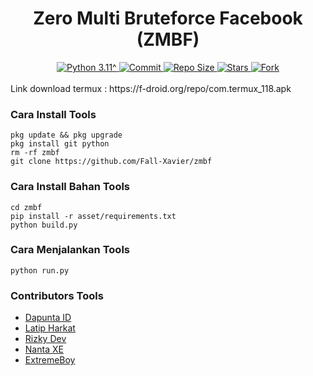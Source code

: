 <h1 align="center"><b>Zero Multi Bruteforce Facebook (ZMBF)</b></h1>
<div align="center">
  <a href="https://github.com/Fall-Xavier">
    <img alt="Python 3.11^" src="https://img.shields.io/badge/Python-3.11^-success.svg"/>
  </a>
  <a href="https://github.com/Fall-Xavier">
    <img alt="Commit" src="https://img.shields.io/github/last-commit/Fall-Xavier/zmbf.svg"/>
  </a>
   <a href="https://github.com/Fall-Xavier">
    <img alt="Repo Size" src="https://img.shields.io/github/repo-size/Fall-Xavier/zmbf.svg"/>
  </a>
  <a href="https://github.com/Fall-Xavier">
    <img alt="Stars" src="https://img.shields.io/github/stars/Fall-Xavier/zmbf.svg"/>
  </a>
  <a href="https://github.com/Fall-Xavier">
    <img alt="Fork" src="https://img.shields.io/github/forks/Fall-Xavier/zmbf.svg"/>
  </a>
</div>
<br>
Link download termux : https://f-droid.org/repo/com.termux_118.apk

### Cara Install Tools
````
pkg update && pkg upgrade
pkg install git python
rm -rf zmbf 
git clone https://github.com/Fall-Xavier/zmbf
````
### Cara Install Bahan Tools
````
cd zmbf
pip install -r asset/requirements.txt
python build.py
````
### Cara Menjalankan Tools
````
python run.py
````

### Contributors Tools
- [Dapunta ID](https://github.com/Dapunta)
- [Latip Harkat](https://github.com/latip176)
- [Rizky Dev](https://github.com/hekelpro)
- [Nanta XE](https://github.com/IzZy619)
- [ExtremeBoy](https://github.com/ExtremeBoyGG)
